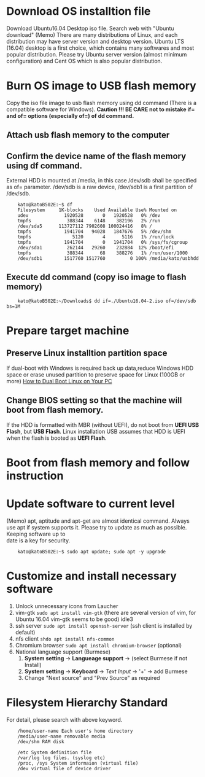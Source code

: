 # Download OS installtion file
Download Ubuntu16.04 Desktop iso file. Search web with "Ubuntu download"
(Memo) There are many distributions of Linux, and each distribution
may have server version and desktop version.
Ubuntu LTS (16.04) desktop is a first choice, which contains many
softwares and most popular distribution.
Please try Ubuntu server version (almost minimum configuration) and
Cent OS which is also popular distribution.

# Burn OS image to USB flash memory
Copy the iso file image to usb flash memory using dd command (There is a compatible software for Windows). **Caution !!! BE CARE not to mistake if= and of= options (especially of=) of dd command.**

## Attach usb flash memory to the computer

## Confirm the device name of the flash memory using df command.
External HDD is mounted at /media, in this case /dev/sdb shall be
specified as of= parameter. /dev/sdb is a raw device, /dev/sdb1 is
a first partition of /dev/sdb.

````
    kato@katoB502E:~$ df
    Filesystem     1K-blocks    Used Available Use% Mounted on
    udev             1920528       0   1920528   0% /dev
    tmpfs             388344    6148    382196   2% /run
    /dev/sda5      113727112 7902608 100024416   8% /
    tmpfs            1941704   94028   1847676   5% /dev/shm
    tmpfs               5120       4      5116   1% /run/lock
    tmpfs            1941704       0   1941704   0% /sys/fs/cgroup
    /dev/sda1         262144   29260    232884  12% /boot/efi
    tmpfs             388344      68    388276   1% /run/user/1000
    /dev/sdb1        1517760 1517760         0 100% /media/kato/usbhdd
````

## Execute dd command (copy iso image to flash memory)

````
    kato@katoB502E:~/Downloads$ dd if=./Ubuntu16.04-2.iso of=/dev/sdb bs=1M
````

# Prepare target machine

## Preserve Linux installtion partition space
If dual-boot with Windows is required back up data,reduce Windows
HDD space or erase unused partition to preserve space for Linux
(100GB or more)
[How to Dual Boot Linux on Your PC](https://www.howtogeek.com/214571/how-to-dual-boot-linux-on-your-pc/)

## Change BIOS setting so that the machine will boot from flash memory.
If the HDD is formatted with MBR (without UEFI), do not boot from **UEFI USB Flash**, but **USB Flash**. Linux installation USB assumes that HDD is UEFI when the flash is booted as **UEFI Flash**.

# Boot from flash memory and follow instruction

# Update software to current level
(Memo) apt, aptitude and apt-get are almost identical command.
Always use apt if system supports it.
Please try to update as much as possible. Keeping software up to    
date is a key for security.

````
    kato@katoB502E:~$ sudo apt update; sudo apt -y upgrade
````

# Customize and install necessary software
1. Unlock unnecessary icons from Laucher
1. vim-gtk `sudo apt install vim-gtk` (there are several version of vim, for Ubuntu 16.04 vim-gtk seems to be good)
idle3
1. ssh server `sudo apt install openssh-server` (ssh client is installed by default)
1. nfs client `shdo apt install nfs-common`
1. Chromium browser  `sudo apt install chromium-browser` (optional)
1. National language support (Burmese)
    1. **System setting** -> **Langueage support** -> (select Burmese if not Install)
    1. **System setting** -> **Keyboard** -> *Text Input* -> '+' -> add Burmese
    1. Change "Next source" and "Prev Source" as required

# Filesystem Hierarchy Standard
For detail, please search with above keyword.
````
    /home/user-name Each user's home directory
    /media/user-name removable media
    /dev/shm RAM disk

    /etc System definition file
    /var/log log files. (syslog etc)
    /proc, /sys System informaion (virtual file)
    /dev virtual file of device driver
````
